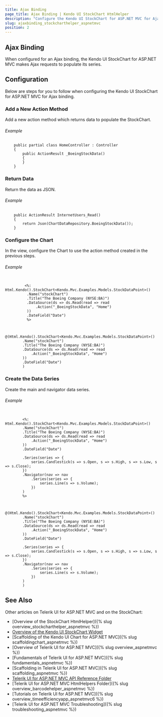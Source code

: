 ```yaml
---
title: Ajax Binding
page_title: Ajax Binding | Kendo UI StockChart HtmlHelper
description: "Configure the Kendo UI StockChart for ASP.NET MVC for Ajax binding."
slug: ajaxbinding_stockcharthelper_aspnetmvc
position: 2
---
```


## Ajax Binding

When configured for an Ajax binding, the Kendo UI StockChart for ASP.NET MVC makes Ajax requests to populate its series.

## Configuration

Below are steps for you to follow when configuring the Kendo UI StockChart for ASP.NET MVC for Ajax binding.

### Add a New Action Method

Add a new action method which returns data to populate the StockChart.

###### Example

	    public partial class HomeController : Controller
	    {
	        public ActionResult _BoeingStockData()
	        {
	        }
	    }

<!--_-->
### Return Data

Return the data as JSON.

###### Example

        public ActionResult InternetUsers_Read()
        {
            return Json(ChartDataRepository.BoeingStockData());
        }

### Configure the Chart

In the view, configure the Chart to use the action method created in the previous steps.

###### Example

```tba-WebForms

	     <%: Html.Kendo().StockChart<Kendo.Mvc.Examples.Models.StockDataPoint>()
	      .Name("stockChart")
	      .Title("The Boeing Company (NYSE:BA)")
	      .DataSource(ds => ds.Read(read => read
	          .Action("_BoeingStockData", "Home")
	      ))
	      .DateField("Date")
	      %>
```
```tab-Razor

        @(Html.Kendo().StockChart<Kendo.Mvc.Examples.Models.StockDataPoint>()
        .Name("stockChart")
        .Title("The Boeing Company (NYSE:BA)")
        .DataSource(ds => ds.Read(read => read
            .Action("_BoeingStockData", "Home")
        ))
        .DateField("Date")
        )
```

### Create the Data Series

Create the main and navigator data series.

###### Example

```tab-ASPX

        <%: Html.Kendo().StockChart<Kendo.Mvc.Examples.Models.StockDataPoint>()
        .Name("stockChart")
        .Title("The Boeing Company (NYSE:BA)")
        .DataSource(ds => ds.Read(read => read
            .Action("_BoeingStockData", "Home")
        ))
        .DateField("Date")

        .Series(series => {
            series.Candlestick(s => s.Open, s => s.High, s => s.Low, s => s.Close);
        })
        .Navigator(nav => nav
            .Series(series => {
                series.Line(s => s.Volume);
            })
        )
        %>
```
```tab-Razor

        @(Html.Kendo().StockChart<Kendo.Mvc.Examples.Models.StockDataPoint>()
        .Name("stockChart")
        .Title("The Boeing Company (NYSE:BA)")
        .DataSource(ds => ds.Read(read => read
            .Action("_BoeingStockData", "Home")
        ))
        .DateField("Date")

        .Series(series => {
            series.Candlestick(s => s.Open, s => s.High, s => s.Low, s => s.Close);
        })
        .Navigator(nav => nav
            .Series(series => {
                series.Line(s => s.Volume);
            })
        )
        )
```

## See Also

Other articles on Telerik UI for ASP.NET MVC and on the StockChart:

* [Overview of the StockChart HtmlHelper]({% slug overview_stockcharthelper_aspnetmvc %})
* [Overview of the Kendo UI StockChart Widget](http://docs.telerik.com/kendo-ui/controls/charts/stockchart/overview)
* [Scaffolding of the Kendo UI Chart for ASP.NET MVC]({% slug scaffoldingchart_aspnetmvc %})
* [Overview of Telerik UI for ASP.NET MVC]({% slug overview_aspnetmvc %})
* [Fundamentals of Telerik UI for ASP.NET MVC]({% slug fundamentals_aspnetmvc %})
* [Scaffolding in Telerik UI for ASP.NET MVC]({% slug scaffolding_aspnetmvc %})
* [Telerik UI for ASP.NET MVC API Reference Folder](/api/Kendo.Mvc/AggregateFunction)
* [Telerik UI for ASP.NET MVC HtmlHelpers Folder]({% slug overview_barcodehelper_aspnetmvc %})
* [Tutorials on Telerik UI for ASP.NET MVC]({% slug overview_timeefficiencyapp_aspnetmvc6 %})
* [Telerik UI for ASP.NET MVC Troubleshooting]({% slug troubleshooting_aspnetmvc %})
